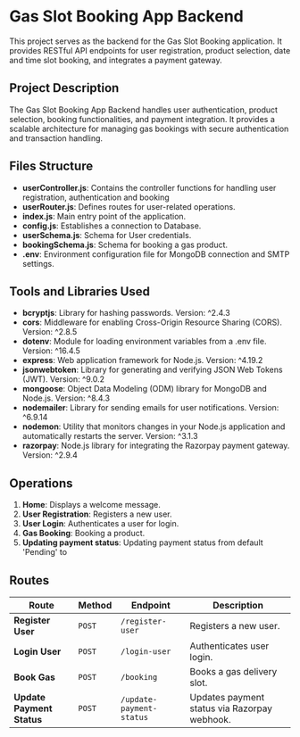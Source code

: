 # Gas Slot Booking App Backend

This project serves as the backend for the Gas Slot Booking application. It provides RESTful API endpoints for user registration, product selection, date and time slot booking, and integrates a payment gateway.

## Project Description

The Gas Slot Booking App Backend handles user authentication, product selection, booking functionalities, and payment integration. It provides a scalable architecture for managing gas bookings with secure authentication and transaction handling.

## Files Structure

- **userController.js**: Contains the controller functions for handling user registration, authentication and booking
- **userRouter.js**: Defines routes for user-related operations.
- **index.js**: Main entry point of the application.
- **config.js**: Establishes a connection to Database.
- **userSchema.js**: Schema for User credentials.
- **bookingSchema.js**: Schema for booking a gas product.
- **.env**: Environment configuration file for MongoDB connection and SMTP settings.

## Tools and Libraries Used

- **bcryptjs**: Library for hashing passwords. Version: ^2.4.3
- **cors**: Middleware for enabling Cross-Origin Resource Sharing (CORS). Version: ^2.8.5
- **dotenv**: Module for loading environment variables from a .env file. Version: ^16.4.5
- **express**: Web application framework for Node.js. Version: ^4.19.2
- **jsonwebtoken**: Library for generating and verifying JSON Web Tokens (JWT). Version: ^9.0.2
- **mongoose**: Object Data Modeling (ODM) library for MongoDB and Node.js. Version: ^8.4.3
- **nodemailer**: Library for sending emails for user notifications. Version: ^6.9.14
- **nodemon**: Utility that monitors changes in your Node.js application and automatically restarts the server. Version: ^3.1.3
- **razorpay**: Node.js library for integrating the Razorpay payment gateway. Version: ^2.9.4

## Operations

1. **Home**: Displays a welcome message.
2. **User Registration**: Registers a new user.
3. **User Login**: Authenticates a user for login.
4. **Gas Booking**: Booking a product.
5. **Updating payment status**: Updating payment status from default 'Pending' to


## Routes

| **Route**                 | **Method** | **Endpoint**             | **Description**                              |
| ------------------------- | ---------- | ------------------------ | -------------------------------------------- |
| **Register User**         | `POST`     | `/register-user`         | Registers a new user.                        |
| **Login User**            | `POST`     | `/login-user`            | Authenticates user login.                    |
| **Book Gas**              | `POST`     | `/booking`               | Books a gas delivery slot.                   |
| **Update Payment Status** | `POST`     | `/update-payment-status` | Updates payment status via Razorpay webhook. |

